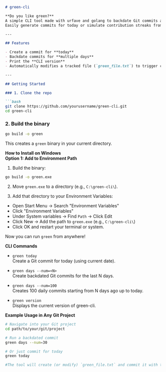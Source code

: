 ```markdown
# green-cli

**Do you like green?**  
A simple CLI tool made with urfave and golang to backdate Git commits and colorize your GitHub contribution graph.  
Easily generate commits for today or simulate contribution streaks from the past!

---

## Features

- Create a commit for **today**  
- Backdate commits for **multiple days**  
- Print the **CLI version**  
- Automatically modifies a tracked file (`green_file.txt`) to trigger commits

---

## Getting Started

### 1. Clone the repo

```bash
git clone https://github.com/yourusername/green-cli.git
cd green-cli
```

### 2. Build the binary

```bash
go build -o green
```

This creates a `green` binary in your current directory.

**How to Install on Windows**  
**Option 1: Add to Environment Path**

1. Build the binary:

```bash
go build -o green.exe
```

2. Move `green.exe` to a directory (e.g., `C:\green-cli\`).

3. Add that directory to your Environment Variables:

- Open Start Menu → Search "Environment Variables"
- Click "Environment Variables"
- Under System variables → Find `Path` → Click Edit
- Click New → Add the path to `green.exe` (e.g., `C:\green-cli\`)
- Click OK and restart your terminal or system.

Now you can run `green` from anywhere!

**CLI Commands**

- `green today`  
  Create a Git commit for today (using current date).

- `green days --num=<N>`  
  Create backdated Git commits for the last N days.

- `green days --num=100`  
  Creates 100 daily commits starting from N days ago up to today.

- `green version`  
  Displays the current version of green-cli.

**Example Usage in Any Git Project**

```bash
# Navigate into your Git project
cd path/to/your/git/project

# Run a backdated commit
green days --num=30

# Or just commit for today
green today

#The tool will create (or modify) `green_file.txt` and commit it with the appropriate backdated metadata.
